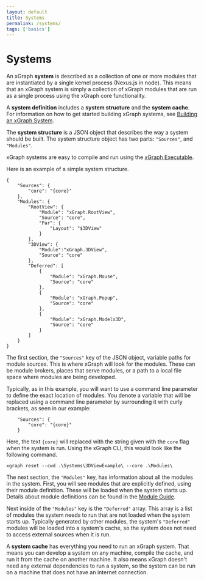 ```yaml
---
layout: default
title: Systems
permalink: /systems/
tags: ['basics']
---
```


# Systems

An xGraph **system** is described as a collection of one or more modules that are instantiated by a single 
kernel process (Nexus.js in node). This means that an xGraph system is simply a collection of xGraph modules 
that are run as a single process using the xGraph core functionality.

A **system definition** includes a **system structure** and the **system cache**. For information on how to 
get started building xGraph systems, see [Building an xGraph System](/building-systems/).

The **system structure** is a JSON object that describes the way a system should be built. The system 
structure object has two parts: `"Sources"`, and `"Modules"`.

xGraph systems are easy to compile and run using the [xGraph Executable](/getting-started/).

Here is an example of a simple system structure.

```
{
    "Sources": {
        "core": "{core}"
    },
    "Modules": {
        "RootView": {
            "Module": "xGraph.RootView",
            "Source": "core",
            "Par": {
                "Layout": "$3DView"
            }
        },
        "3DView": {
            "Module":"xGraph.3DView",
            "Source": "core"
        },
        "Deferred": [
            {
                "Module": "xGraph.Mouse",
                "Source": "core"
            },
            {
                "Module": "xGraph.Popup",
                "Source": "core"
            },
            {
                "Module": "xGraph.Modelx3D",
                "Source": "core"
            }
        ]
    }
}
```
The first section, the `"Sources"` key of the JSON object, variable paths for module sources. This is where 
xGraph will look for the modules. These can be module brokers, places that serve modules, or a path to a 
local file space where modules are being developed. 

Typically, as in this example, you will want to use a command line parameter to define the exact location of 
modules. You denote a variable that will be replaced using a command line parameter by surrounding it with 
curly brackets, as seen in our example:
```
    "Sources": {
        "core": "{core}"
    }
```
Here, the text `{core}` will replaced with the string given with the `core` flag when the system is run. 
Using the xGraph CLI, this would look like the following command.
```
xgraph reset --cwd .\Systems\3DViewExample\ --core .\Modules\
```

The next section, the `"Modules"` key, has information about all the modules in the system. First, you will 
see modules that are explicitly defined, using their module definition. These will be loaded when the system 
starts up. Details about module definitions can be found in the [Module Guide](/modules/). 

Next inside of the `"Modules"` key is the `"Deferred"` array. This array is a list of modules the system 
needs to run that are not loaded when the system starts up. Typically generated by other modules, the 
system's `"Deferred"` modules will be loaded into a system's cache, so the system does not need to access 
external sources when it is run.

A **system cache** has everything you need to run an xGraph system. That means you can develop a system on 
any machine, compile the cache, and run it from the cache on another machine. It also means xGraph doesn't 
need any external dependencies to run a system, so the system can be run on a machine that does not have an 
internet connection. 
